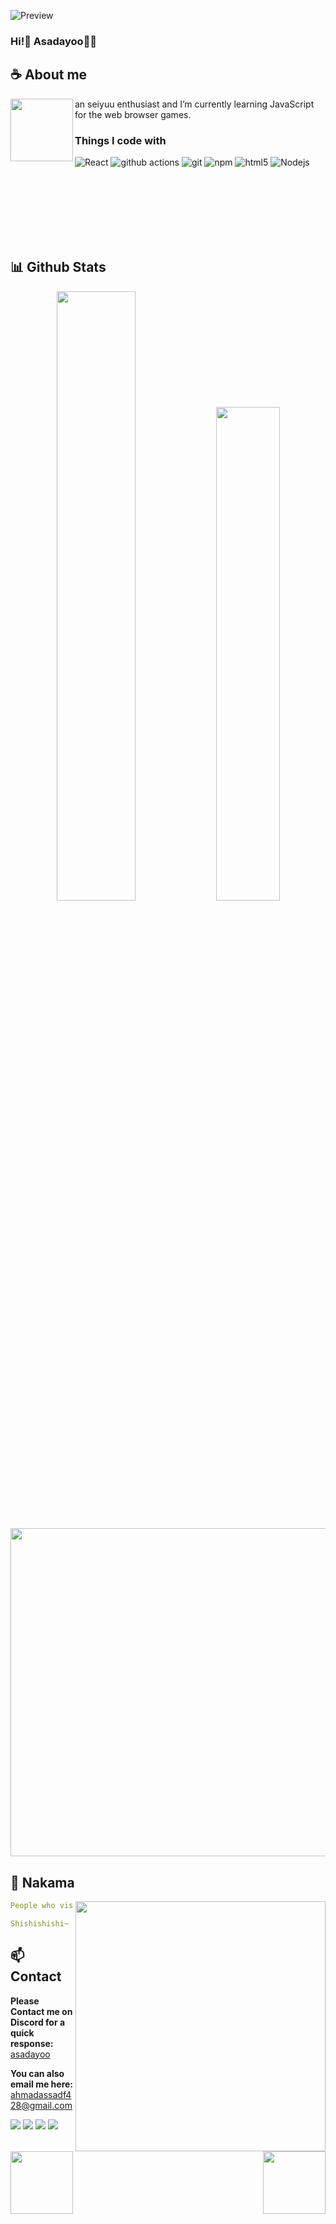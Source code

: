 
![Preview](https://prd-game-a3-granbluefantasy.akamaized.net/assets_en/img/sp/assets/npc/cutin_special/3040416000_02.jpg)

### Hi!👋 Asadayoo🏴‍☠️

## **☕ About me**
<a href="https://github.com/asadayoo"><img align="left" width="100" src="https://prd-game-a2-granbluefantasy.akamaized.net/assets_en/img/sp/assets/npc/t/skin/3040416000_03_s3.png"></a>
an seiyuu enthusiast and I’m currently learning JavaScript for the web browser games.
<h3>Things I code with</h3>
<p>
  <img alt="React" src="https://img.shields.io/badge/-React-45b8d8?style=flat-square&logo=react&logoColor=white" />
  <img alt="github actions" src="https://img.shields.io/badge/-Github_Actions-2088FF?style=flat-square&logo=github-actions&logoColor=white" />
  <img alt="git" src="https://img.shields.io/badge/-Git-F05032?style=flat-square&logo=git&logoColor=white" />
  <img alt="npm" src="https://img.shields.io/badge/-NPM-CB3837?style=flat-square&logo=npm&logoColor=white" />
  <img alt="html5" src="https://img.shields.io/badge/-HTML5-E34F26?style=flat-square&logo=html5&logoColor=white" />
  <img alt="Nodejs" src="https://img.shields.io/badge/-Nodejs-43853d?style=flat-square&logo=Node.js&logoColor=white" />
</p>
<br><br><br><br><br><br>

## **📊 Github Stats**

<p align="center"><img width="50%" src="https://github-readme-stats.vercel.app/api?username=asadayoo&show_icons=true&count_private=true&theme=react&hide_border=true&bg_color=0D1117"/> <img width="45%" src="https://github-readme-stats.vercel.app/api/top-langs/?username=asadayoo&show_icons=true&count_private=true&theme=react&hide_border=true&bg_color=0D1117&layout=compact"/>
</p>

## 
<p align="center">
<a href="#"><img width="525" src="https://prd-game-a3-granbluefantasy.akamaized.net/assets_en/img/sp/assets/npc/b/3040416000_02.png"></a>
</p> 

## **🤝 Nakama**
<a href="https://github.com/asadayoo"><img align="right" width=400 src="https://count.getloli.com/@asadayoo?name=asadayoo&theme=rule34&padding=10&offset=0&scale=1&pixelated=1&darkmode=0"></a>
<a href="https://github.com/asadayoo"><img align="left" width="100" src="https://prd-game-a-granbluefantasy.akamaized.net/assets_en/img/sp/assets/npc/t/skin/3040416000_01_s1.png"></a>

```yaml
People who visit my profile :3.

Shishishishi~ another nakama has been caught.
```
<!-- <br><br><br><br> -->
## **📫 Contact**
<a href="https://github.com/asadayoo"><img align="right" width="100" src="https://prd-game-a3-granbluefantasy.akamaized.net/assets_en/img/sp/assets/npc/t/skin/3040416000_81_s1.png" /></a>
**Please Contact me on Discord for a quick response:** [asadayoo](https://discord.com/users/heibonpig)

**You can also email me here:** ahmadassadf428@gmail.com

[![](https://img.shields.io/github/followers/asadayoo?label=Followers&style=social)](https://github.com/asadayoo)
[![](https://img.shields.io/badge/Discord-7289DA?logo=discord&logoColor=white)](https://discord.com/users/heibonpig)
[![](https://img.shields.io/badge/Steam-1a6a98?logo=steam&logoColor=white)](https://steamcommunity.com/profiles/76561198343246072/)
[![](https://img.shields.io/badge/Mail-D14836?logo=gmail&logoColor=white)](mailto:ahmadassadf428@gmail.com)
